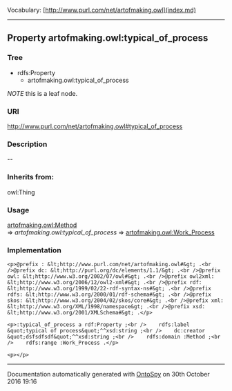 Vocabulary: [http://www.purl.com/net/artofmaking.owl](index.md) 



---	
	




    


## Property artofmaking.owl:typical_of_process


### Tree

* rdfs:Property
    * artofmaking.owl:typical_of_process





*NOTE* this is a leaf node.


### URI
http://www.purl.com/net/artofmaking.owl#typical_of_process

### Description
--


### Inherits from:
owl:Thing



### Usage


[artofmaking.owl:Method](class-artofmakingowlmethod.md) 
=&gt;&nbsp;_artofmaking.owl:typical_of_process_&nbsp;=&gt;&nbsp;[artofmaking.owl:Work_Process](class-artofmakingowlwork_process.md)

### Implementation
```
<p>@prefix : &lt;http://www.purl.com/net/artofmaking.owl#&gt; .<br />@prefix dc: &lt;http://purl.org/dc/elements/1.1/&gt; .<br />@prefix owl: &lt;http://www.w3.org/2002/07/owl#&gt; .<br />@prefix owl2xml: &lt;http://www.w3.org/2006/12/owl2-xml#&gt; .<br />@prefix rdf: &lt;http://www.w3.org/1999/02/22-rdf-syntax-ns#&gt; .<br />@prefix rdfs: &lt;http://www.w3.org/2000/01/rdf-schema#&gt; .<br />@prefix skos: &lt;http://www.w3.org/2004/02/skos/core#&gt; .<br />@prefix xml: &lt;http://www.w3.org/XML/1998/namespace&gt; .<br />@prefix xsd: &lt;http://www.w3.org/2001/XMLSchema#&gt; .</p>

<p>:typical_of_process a rdf:Property ;<br />    rdfs:label &quot;typical of process&quot;^^xsd:string ;<br />    dc:creator &quot;dsfsdfsdf&quot;^^xsd:string ;<br />    rdfs:domain :Method ;<br />    rdfs:range :Work_Process .</p>

<p></p>
```










---

Documentation automatically generated with [OntoSpy](http://ontospy.readthedocs.org/ "Open") on 30th October 2016 19:16